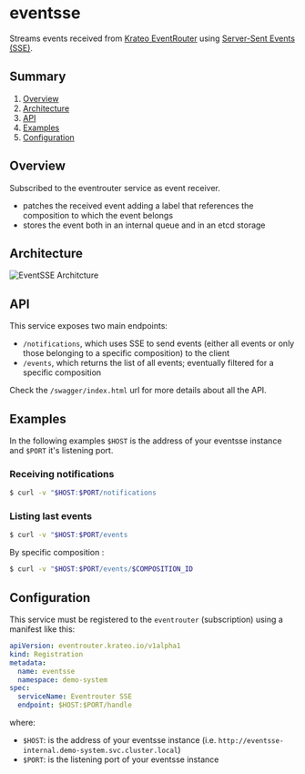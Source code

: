 # eventsse

Streams events received from [Krateo EventRouter](https://github.com/krateoplatformops/eventrouter) using [Server-Sent Events (SSE)](https://en.wikipedia.org/wiki/Server-sent_events).

## Summary

1. [Overview](#overview)
2. [Architecture](#architecture)
3. [API](#api)
4. [Examples](#examples)
5. [Configuration](#configuration)
<!-- 6. [FAQ](#faq) -->

## Overview

Subscribed to the eventrouter service as event receiver. 

- patches the received event adding a label that references the composition to which the event belongs 
- stores the event both in an internal queue and in an etcd storage

## Architecture

![EventSSE Architcture](https://www.plantuml.com/plantuml/png/TP2nJiCm48RtUufJTuFOKLK61ZPsnE3ObzOYEGUVNGRKTyVOcCIWJea-_Vxklpj8r26cUG8w4qSHGlLoSjOIlrh_mGeB3pv52W2mQFEcZxIb-0c8ni-BvyommWuv7dsO_y3T-UxcyTkoGotL9t01x4QKGhrVqY0ckA7e7ETPepOv7Otjm7kYH91HypqyFnLLL-AMVNIZCpewprAgB6cOd9me_CkMHZLqf5Ytl9GHxSdlxIRL4ZzHL5RjMyjr1rJfEYuhRFLudosLGXwypU_RuUid9zUpjv-SQeU60x5Dy_G5)

## API

This service exposes two main endpoints: 

- `/notifications`, which uses SSE to send events (either all events or only those belonging to a specific composition) to the client
- `/events`, which returns the list of all events; eventually filtered for a specific composition

Check the `/swagger/index.html` url for more details about all the API.

## Examples

In the following examples `$HOST` is the address of your eventsse instance and `$PORT` it's listening port.

### Receiving notifications

```sh 
$ curl -v "$HOST:$PORT/notifications
```

### Listing last events

```sh 
$ curl -v "$HOST:$PORT/events
```

By specific composition :

```sh 
$ curl -v "$HOST:$PORT/events/$COMPOSITION_ID
```

## Configuration

This service must be registered to the `eventrouter` (subscription) using a manifest like this:

```yaml
apiVersion: eventrouter.krateo.io/v1alpha1
kind: Registration
metadata:
  name: eventsse
  namespace: demo-system
spec:
  serviceName: Eventrouter SSE
  endpoint: $HOST:$PORT/handle
```

where: 

- `$HOST`: is the address of your eventsse instance (i.e. `http://eventsse-internal.demo-system.svc.cluster.local`)
- `$PORT`: is the listening port of your eventsse instance
